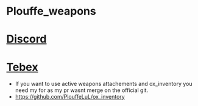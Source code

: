 # Plouffe_weapons

# **[Discord](https://discord.gg/xJVCY9AvvW)**

# **[Tebex](https://plouffe.tebex.io)**

- If you want to use active weapons attachements and ox_inventory you need my for as my pr wasnt merge on the official git.
- https://github.com/PlouffeLuL/ox_inventory